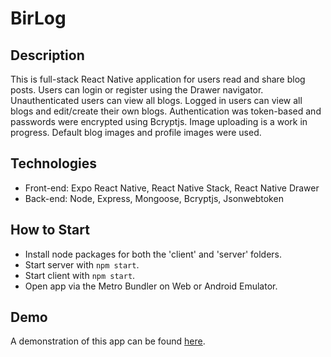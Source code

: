 # BirLog
## Description
This is full-stack React Native application for users read and share blog posts. Users can login or register using the Drawer navigator. Unauthenticated users can view all blogs. Logged in users can view all blogs and edit/create their own blogs. Authentication was token-based and passwords were encrypted using Bcryptjs.
Image uploading is a work in progress. Default blog images and profile images were used.

## Technologies
- Front-end: Expo React Native, React Native Stack, React Native Drawer
- Back-end: Node, Express, Mongoose, Bcryptjs, Jsonwebtoken
## How to Start
- Install node packages for both the 'client' and 'server' folders.
- Start server with `npm start`.
- Start client with `npm start`.
- Open app via the Metro Bundler on Web or Android Emulator.

## Demo
A demonstration of this app can be found [here](https://streamable.com/wmyrk7).
